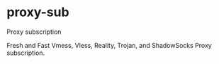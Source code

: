 # proxy-sub
Proxy subscription

Fresh and Fast Vmess, Vless, Reality, Trojan, and ShadowSocks Proxy subscription.